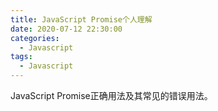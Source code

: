 ```yaml
---
title: JavaScript Promise个人理解
date: 2020-07-12 22:30:00
categories:
  - Javascript
tags: 
  - Javascript
---
```


JavaScript Promise正确用法及其常见的错误用法。

<!-- more -->
